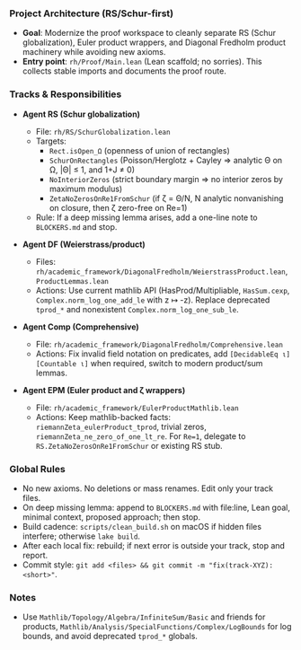 ### Project Architecture (RS/Schur-first)

- **Goal**: Modernize the proof workspace to cleanly separate RS (Schur globalization), Euler product wrappers, and Diagonal Fredholm product machinery while avoiding new axioms.
- **Entry point**: `rh/Proof/Main.lean` (Lean scaffold; no sorries). This collects stable imports and documents the proof route.

### Tracks & Responsibilities
- **Agent RS (Schur globalization)**
  - File: `rh/RS/SchurGlobalization.lean`
  - Targets:
    - `Rect.isOpen_Ω` (openness of union of rectangles)
    - `SchurOnRectangles` (Poisson/Herglotz + Cayley ⇒ analytic Θ on Ω, |Θ| ≤ 1, and 1+J ≠ 0)
    - `NoInteriorZeros` (strict boundary margin ⇒ no interior zeros by maximum modulus)
    - `ZetaNoZerosOnRe1FromSchur` (if ζ = Θ/N, N analytic nonvanishing on closure, then ζ zero-free on Re=1)
  - Rule: If a deep missing lemma arises, add a one-line note to `BLOCKERS.md` and stop.

- **Agent DF (Weierstrass/product)**
  - Files: `rh/academic_framework/DiagonalFredholm/WeierstrassProduct.lean`, `ProductLemmas.lean`
  - Actions: Use current mathlib API (HasProd/Multipliable, `HasSum.cexp`, `Complex.norm_log_one_add_le` with z ↦ -z). Replace deprecated `tprod_*` and nonexistent `Complex.norm_log_one_sub_le`.

- **Agent Comp (Comprehensive)**
  - File: `rh/academic_framework/DiagonalFredholm/Comprehensive.lean`
  - Actions: Fix invalid field notation on predicates, add `[DecidableEq ι] [Countable ι]` when required, switch to modern product/sum lemmas.

- **Agent EPM (Euler product and ζ wrappers)**
  - File: `rh/academic_framework/EulerProductMathlib.lean`
  - Actions: Keep mathlib-backed facts: `riemannZeta_eulerProduct_tprod`, trivial zeros, `riemannZeta_ne_zero_of_one_lt_re`. For `Re=1`, delegate to `RS.ZetaNoZerosOnRe1FromSchur` or existing RS stub.

### Global Rules
- No new axioms. No deletions or mass renames. Edit only your track files.
- On deep missing lemma: append to `BLOCKERS.md` with file:line, Lean goal, minimal context, proposed approach; then stop.
- Build cadence: `scripts/clean_build.sh` on macOS if hidden files interfere; otherwise `lake build`.
- After each local fix: rebuild; if next error is outside your track, stop and report.
- Commit style: `git add <files> && git commit -m "fix(track-XYZ): <short>"`.

### Notes
- Use `Mathlib/Topology/Algebra/InfiniteSum/Basic` and friends for products, `Mathlib/Analysis/SpecialFunctions/Complex/LogBounds` for log bounds, and avoid deprecated `tprod_*` globals.
